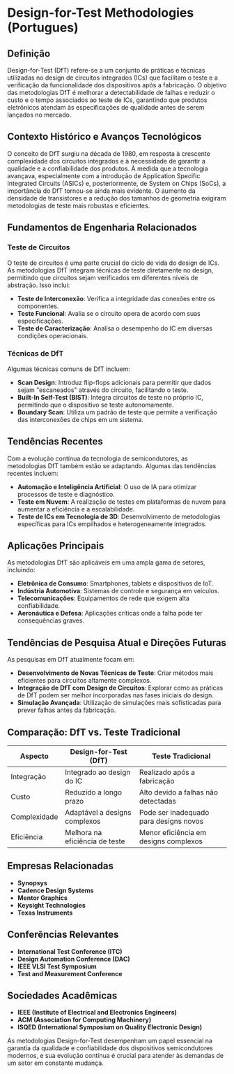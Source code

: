 # Design-for-Test Methodologies (Portugues)

## Definição

Design-for-Test (DfT) refere-se a um conjunto de práticas e técnicas utilizadas no design de circuitos integrados (ICs) que facilitam o teste e a verificação da funcionalidade dos dispositivos após a fabricação. O objetivo das metodologias DfT é melhorar a detectabilidade de falhas e reduzir o custo e o tempo associados ao teste de ICs, garantindo que produtos eletrônicos atendam às especificações de qualidade antes de serem lançados no mercado.

## Contexto Histórico e Avanços Tecnológicos

O conceito de DfT surgiu na década de 1980, em resposta à crescente complexidade dos circuitos integrados e à necessidade de garantir a qualidade e a confiabilidade dos produtos. À medida que a tecnologia avançava, especialmente com a introdução de Application Specific Integrated Circuits (ASICs) e, posteriormente, de System on Chips (SoCs), a importância do DfT tornou-se ainda mais evidente. O aumento da densidade de transistores e a redução dos tamanhos de geometria exigiram metodologias de teste mais robustas e eficientes.

## Fundamentos de Engenharia Relacionados

### Teste de Circuitos

O teste de circuitos é uma parte crucial do ciclo de vida do design de ICs. As metodologias DfT integram técnicas de teste diretamente no design, permitindo que circuitos sejam verificados em diferentes níveis de abstração. Isso inclui:

- **Teste de Interconexão**: Verifica a integridade das conexões entre os componentes.
- **Teste Funcional**: Avalia se o circuito opera de acordo com suas especificações.
- **Teste de Caracterização**: Analisa o desempenho do IC em diversas condições operacionais.

### Técnicas de DfT

Algumas técnicas comuns de DfT incluem:

- **Scan Design**: Introduz flip-flops adicionais para permitir que dados sejam "escaneados" através do circuito, facilitando o teste.
- **Built-In Self-Test (BIST)**: Integra circuitos de teste no próprio IC, permitindo que o dispositivo se teste autonomamente.
- **Boundary Scan**: Utiliza um padrão de teste que permite a verificação das interconexões de chips em um sistema.

## Tendências Recentes

Com a evolução contínua da tecnologia de semicondutores, as metodologias DfT também estão se adaptando. Algumas das tendências recentes incluem:

- **Automação e Inteligência Artificial**: O uso de IA para otimizar processos de teste e diagnóstico.
- **Teste em Nuvem**: A realização de testes em plataformas de nuvem para aumentar a eficiência e a escalabilidade.
- **Teste de ICs em Tecnologia de 3D**: Desenvolvimento de metodologias específicas para ICs empilhados e heterogeneamente integrados.

## Aplicações Principais

As metodologias DfT são aplicáveis em uma ampla gama de setores, incluindo:

- **Eletrônica de Consumo**: Smartphones, tablets e dispositivos de IoT.
- **Indústria Automotiva**: Sistemas de controle e segurança em veículos.
- **Telecomunicações**: Equipamentos de rede que exigem alta confiabilidade.
- **Aeronáutica e Defesa**: Aplicações críticas onde a falha pode ter consequências graves.

## Tendências de Pesquisa Atual e Direções Futuras

As pesquisas em DfT atualmente focam em:

- **Desenvolvimento de Novas Técnicas de Teste**: Criar métodos mais eficientes para circuitos altamente complexos.
- **Integração de DfT com Design de Circuitos**: Explorar como as práticas de DfT podem ser melhor incorporadas nas fases iniciais do design.
- **Simulação Avançada**: Utilização de simulações mais sofisticadas para prever falhas antes da fabricação.

## Comparação: DfT vs. Teste Tradicional

| Aspecto             | Design-for-Test (DfT)              | Teste Tradicional                       |
|---------------------|------------------------------------|----------------------------------------|
| Integração          | Integrado ao design do IC          | Realizado após a fabricação            |
| Custo               | Reduzido a longo prazo             | Alto devido a falhas não detectadas    |
| Complexidade        | Adaptável a designs complexos      | Pode ser inadequado para designs novos |
| Eficiência          | Melhora na eficiência de teste     | Menor eficiência em designs complexos   |

## Empresas Relacionadas

- **Synopsys**
- **Cadence Design Systems**
- **Mentor Graphics**
- **Keysight Technologies**
- **Texas Instruments**

## Conferências Relevantes

- **International Test Conference (ITC)**
- **Design Automation Conference (DAC)**
- **IEEE VLSI Test Symposium**
- **Test and Measurement Conference**

## Sociedades Acadêmicas

- **IEEE (Institute of Electrical and Electronics Engineers)**
- **ACM (Association for Computing Machinery)**
- **ISQED (International Symposium on Quality Electronic Design)**

As metodologias Design-for-Test desempenham um papel essencial na garantia da qualidade e confiabilidade dos dispositivos semicondutores modernos, e sua evolução contínua é crucial para atender às demandas de um setor em constante mudança.